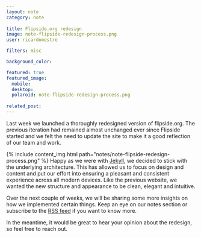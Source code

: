 ```yaml
---
layout: note
category: note
  
title: Flipside.org redesign
image: note-flipside-redesign-process.png
user: ricardomestre

filters: misc

background_color:

featured: true
featured_image: 
  mobile: 
  desktop: 
  polaroid: note-flipside-redesign-process.png
  
related_post:
---
```

Last week we launched a thoroughly redesigned version of flipside.org. The previous iteration had remained almost unchanged ever since Flipside started and we felt the need to update the site to make it a good reflection of our team and work.

{% include content_img.html path="notes/note-flipside-redesign-process.png" %}
Happy as we were with [Jekyll](http://jekyllrb.com), we decided to stick with the underlying architecture. This has allowed us to focus on design and content and put our effort into ensuring a pleasant and consistent experience across all modern devices. Like the previous website, we wanted the new structure and appearance to be clean, elegant and intuitive.

Over the next couple of weeks, we will be sharing some more insights on how we implemented certain things. Keep an eye on our notes section or subscribe to the [RSS feed](http://flipside.org/feed.xml) if you want to know more.

In the meantime, it would be great to hear your opinion about the redesign, so feel free to reach out.